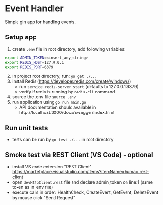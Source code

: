 # Event Handler
Simple gin app for handling events.

## Setup app
1. create `.env` file in root directory, add following variables:
```bash
export ADMIN_TOKEN=<insert_any_string>
export REDIS_HOST=127.0.0.1
export REDIS_PORT=6379
```
2. in project root directory, run: `go get ./...`
3. install Redis (https://developer.redis.com/create/windows/)
    - run `service redis-server start` (defaults to 127.0.0.1:6379)
    - verify if redis is running by `redis-cli` command
4. source the .env file `source .env` 
5. run application using `go run main.go`
   -  API documentation should available in http://localhost:3000/docs/swagger/index.html

## Run unit tests
- tests can be run by `go test ./...` in root directory

## Smoke test via REST Client (VS Code) - optional
- install VS code extension "REST Client" https://marketplace.visualstudio.com/items?itemName=humao.rest-client
- open `devHttpClient.rest` file and declare admin_token on line:1 (same token as in .env file)
- execute calls in order: HealthCheck, CreateEvent, GetEvent, DeleteEvent by mouse click "Send Request"